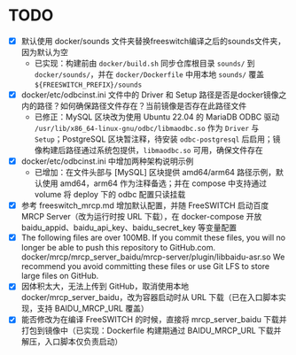 # TODO

- [x] 默认使用 docker/sounds 文件夹替换freeswitch编译之后的sounds文件夹，因为默认为空
	- 已实现：构建前由 `docker/build.sh` 同步仓库根目录 `sounds/` 到 `docker/sounds/`，并在 `docker/Dockerfile` 中用本地 `sounds/` 覆盖 `${FREESWITCH_PREFIX}/sounds`
- [x] docker/etc/odbcinst.ini 文件中的 Driver 和 Setup 路径是否是docker镜像之内的路径？如何确保路径文件存在？当前镜像是否存在此路径文件
	- 已修正：MySQL 区块改为使用 Ubuntu 22.04 的 MariaDB ODBC 驱动 `/usr/lib/x86_64-linux-gnu/odbc/libmaodbc.so` 作为 `Driver` 与 `Setup`；PostgreSQL 区块暂注释，待安装 `odbc-postgresql` 后启用；镜像构建后路径通过系统包提供，`libmaodbc.so` 可用，确保文件存在
- [x] docker/etc/odbcinst.ini 中增加两种架构说明示例
	- 已增加：在文件头部与 [MySQL] 区块提供 amd64/arm64 路径示例，默认使用 amd64，arm64 作为注释备选；并在 compose 中支持通过 volume 将 deploy 下的 odbc 配置只读挂载
- [x] 参考 freeswitch_mrcp.md 增加默认配置，并随 FreeSWITCH 启动百度 MRCP Server（改为运行时按 URL 下载），在 docker-compose 开放 baidu_appid、baidu_api_key、baidu_secret_key 等变量配置
- [x] The following files are over 100MB. If you commit these files, you will no longer be able to push this repository to GitHub.com.
docker/mrcp/mrcp_server_baidu/mrcp-server/plugin/libbaidu-asr.so
We recommend you avoid committing these files or use Git LFS to store large files on
GitHub.
 - [x] 因体积太大，无法上传到 GitHub，取消使用本地 docker/mrcp_server_baidu，改为容器启动时从 URL 下载（已在入口脚本实现，支持 BAIDU_MRCP_URL 覆盖）
- [x] 能否修改为在编译 FreeSWITCH 的时候，直接将 mrcp_server_baidu 下载并打包到镜像中（已实现：Dockerfile 构建期通过 BAIDU_MRCP_URL 下载并解压，入口脚本仅负责启动）